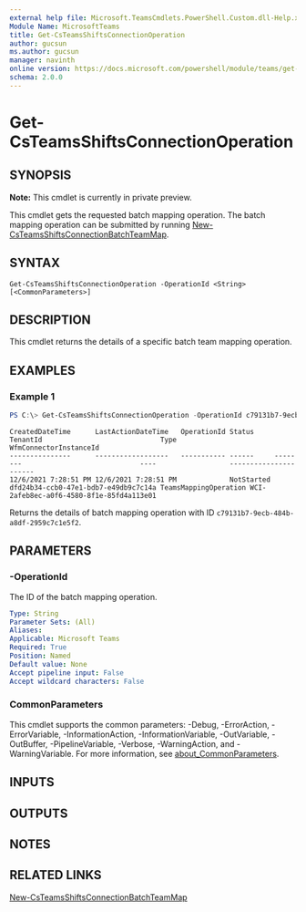 ```yaml
---
external help file: Microsoft.TeamsCmdlets.PowerShell.Custom.dll-Help.xml
Module Name: MicrosoftTeams
title: Get-CsTeamsShiftsConnectionOperation
author: gucsun
ms.author: gucsun
manager: navinth
online version: https://docs.microsoft.com/powershell/module/teams/get-csteamsshiftsconnectionoperation
schema: 2.0.0
---
```


# Get-CsTeamsShiftsConnectionOperation

## SYNOPSIS

**Note:** This cmdlet is currently in private preview.

This cmdlet gets the requested batch mapping operation. The batch mapping operation can be submitted by running [New-CsTeamsShiftsConnectionBatchTeamMap](New-CsTeamsShiftsConnectionBatchTeamMap.md).

## SYNTAX

```
Get-CsTeamsShiftsConnectionOperation -OperationId <String> [<CommonParameters>]
```

## DESCRIPTION

This cmdlet returns the details of a specific batch team mapping operation.

## EXAMPLES

### Example 1
```powershell
PS C:\> Get-CsTeamsShiftsConnectionOperation -OperationId c79131b7-9ecb-484b-a8df-2959c7c1e5f2
```
```output
CreatedDateTime      LastActionDateTime   OperationId Status     TenantId                             Type                  WfmConnectorInstanceId
---------------      ------------------   ----------- ------     --------                             ----                  ----------------------
12/6/2021 7:28:51 PM 12/6/2021 7:28:51 PM             NotStarted dfd24b34-ccb0-47e1-bdb7-e49db9c7c14a TeamsMappingOperation WCI-2afeb8ec-a0f6-4580-8f1e-85fd4a113e01
```

Returns the details of batch mapping operation with ID `c79131b7-9ecb-484b-a8df-2959c7c1e5f2`.

## PARAMETERS

### -OperationId

The ID of the batch mapping operation.

```yaml
Type: String
Parameter Sets: (All)
Aliases:
Applicable: Microsoft Teams
Required: True
Position: Named
Default value: None
Accept pipeline input: False
Accept wildcard characters: False
```

### CommonParameters
This cmdlet supports the common parameters: -Debug, -ErrorAction, -ErrorVariable, -InformationAction, -InformationVariable, -OutVariable, -OutBuffer, -PipelineVariable, -Verbose, -WarningAction, and -WarningVariable. For more information, see [about_CommonParameters](https://go.microsoft.com/fwlink/?LinkID=113216).

## INPUTS

## OUTPUTS

## NOTES

## RELATED LINKS

[New-CsTeamsShiftsConnectionBatchTeamMap](New-CsTeamsShiftsConnectionBatchTeamMap.md)
